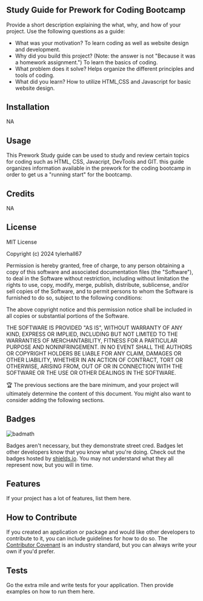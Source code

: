 # <Prework Study Guide Webpage>

## Study Guide for Prework for Coding Bootcamp

Provide a short description explaining the what, why, and how of your project. Use the following questions as a guide:

- What was your motivation? To learn coding as well as website design and development.
- Why did you build this project? (Note: the answer is not "Because it was a homework assignment.") To learn the basics of coding.
- What problem does it solve? Helps organize the different principles and tools of coding.
- What did you learn? How to utilize HTML,CSS and Javascript for basic website design.


## Installation

NA

## Usage

This Prework Study guide can be used to study and review certain topics for coding such as HTML, CSS, Javacript, DevTools and GIT. this guide organizes information available in the prework for the coding bootcamp in order to get us a "running start" for the bootcamp.


## Credits

NA

## License

MIT License

Copyright (c) 2024 tylerhall67

Permission is hereby granted, free of charge, to any person obtaining a copy
of this software and associated documentation files (the "Software"), to deal
in the Software without restriction, including without limitation the rights
to use, copy, modify, merge, publish, distribute, sublicense, and/or sell
copies of the Software, and to permit persons to whom the Software is
furnished to do so, subject to the following conditions:

The above copyright notice and this permission notice shall be included in all
copies or substantial portions of the Software.

THE SOFTWARE IS PROVIDED "AS IS", WITHOUT WARRANTY OF ANY KIND, EXPRESS OR
IMPLIED, INCLUDING BUT NOT LIMITED TO THE WARRANTIES OF MERCHANTABILITY,
FITNESS FOR A PARTICULAR PURPOSE AND NONINFRINGEMENT. IN NO EVENT SHALL THE
AUTHORS OR COPYRIGHT HOLDERS BE LIABLE FOR ANY CLAIM, DAMAGES OR OTHER
LIABILITY, WHETHER IN AN ACTION OF CONTRACT, TORT OR OTHERWISE, ARISING FROM,
OUT OF OR IN CONNECTION WITH THE SOFTWARE OR THE USE OR OTHER DEALINGS IN THE
SOFTWARE.

🏆 The previous sections are the bare minimum, and your project will ultimately determine the content of this document. You might also want to consider adding the following sections.

## Badges

![badmath](https://img.shields.io/github/languages/top/nielsenjared/badmath)

Badges aren't necessary, but they demonstrate street cred. Badges let other developers know that you know what you're doing. Check out the badges hosted by [shields.io](https://shields.io/). You may not understand what they all represent now, but you will in time.

## Features

If your project has a lot of features, list them here.

## How to Contribute

If you created an application or package and would like other developers to contribute to it, you can include guidelines for how to do so. The [Contributor Covenant](https://www.contributor-covenant.org/) is an industry standard, but you can always write your own if you'd prefer.

## Tests

Go the extra mile and write tests for your application. Then provide examples on how to run them here.

